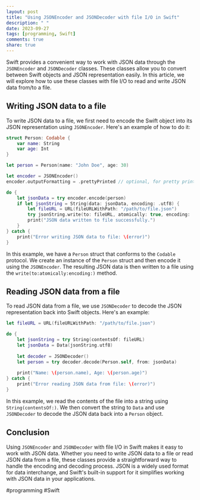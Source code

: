 ```yaml
---
layout: post
title: "Using JSONEncoder and JSONDecoder with file I/O in Swift"
description: " "
date: 2023-09-27
tags: [programming, Swift]
comments: true
share: true
---
```


Swift provides a convenient way to work with JSON data through the `JSONEncoder` and `JSONDecoder` classes. These classes allow you to convert between Swift objects and JSON representation easily. In this article, we will explore how to use these classes with file I/O to read and write JSON data from/to a file.

## Writing JSON data to a file

To write JSON data to a file, we first need to encode the Swift object into its JSON representation using `JSONEncoder`. Here's an example of how to do it:

```swift
struct Person: Codable {
    var name: String
    var age: Int
}

let person = Person(name: "John Doe", age: 30)

let encoder = JSONEncoder()
encoder.outputFormatting = .prettyPrinted // optional, for pretty printing

do {
    let jsonData = try encoder.encode(person)
    if let jsonString = String(data: jsonData, encoding: .utf8) {
        let fileURL = URL(fileURLWithPath: "/path/to/file.json")
        try jsonString.write(to: fileURL, atomically: true, encoding: .utf8)
        print("JSON data written to file successfully.")
    }
} catch {
    print("Error writing JSON data to file: \(error)")
}
```

In this example, we have a `Person` struct that conforms to the `Codable` protocol. We create an instance of the `Person` struct and then encode it using the `JSONEncoder`. The resulting JSON data is then written to a file using the `write(to:atomically:encoding:)` method.

## Reading JSON data from a file

To read JSON data from a file, we use `JSONDecoder` to decode the JSON representation back into Swift objects. Here's an example:

```swift
let fileURL = URL(fileURLWithPath: "/path/to/file.json")

do {
    let jsonString = try String(contentsOf: fileURL)
    let jsonData = Data(jsonString.utf8)
    
    let decoder = JSONDecoder()
    let person = try decoder.decode(Person.self, from: jsonData)
    
    print("Name: \(person.name), Age: \(person.age)")
} catch {
    print("Error reading JSON data from file: \(error)")
}
```

In this example, we read the contents of the file into a string using `String(contentsOf:)`. We then convert the string to `Data` and use `JSONDecoder` to decode the JSON data back into a `Person` object.

## Conclusion

Using `JSONEncoder` and `JSONDecoder` with file I/O in Swift makes it easy to work with JSON data. Whether you need to write JSON data to a file or read JSON data from a file, these classes provide a straightforward way to handle the encoding and decoding process. JSON is a widely used format for data interchange, and Swift's built-in support for it simplifies working with JSON data in your applications.

#programming #Swift